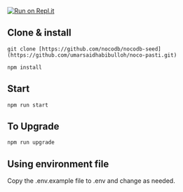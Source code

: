 [![Run on Repl.it](https://repl.it/badge/github/nocodb/nocodb-seed)](https://repl.it/github/nocodb/nocodb-seed)

## Clone & install
```
git clone [https://github.com/nocodb/nocodb-seed](https://github.com/umarsaidhabibulloh/noco-pasti.git)

npm install
```

## Start
```
npm run start
```

## To Upgrade
```
npm run upgrade
```

## Using environment file
Copy the .env.example file to .env and change as needed.
